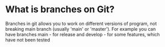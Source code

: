 # What is branches on Git?

Branches in git allows you to work on different versions of program, not breaking main branch (usually 'main' or 'master'). For example you can have branches main - for release and develop - for some features, which have not been tested

